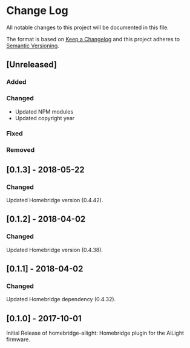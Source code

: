 # Change Log
All notable changes to this project will be documented in this file.

The format is based on [Keep a Changelog](http://keepachangelog.com/) and this project adheres to [Semantic Versioning](http://semver.org).

## [Unreleased]

### Added

### Changed
- Updated NPM modules
- Updated copyright year

### Fixed

### Removed


## [0.1.3] - 2018-05-22

### Changed
Updated Homebridge version (0.4.42).

## [0.1.2] - 2018-04-02

### Changed
Updated Homebridge version (0.4.38).

## [0.1.1] - 2018-04-02

### Changed
Updated Homebridge dependency (0.4.32).

## [0.1.0] - 2017-10-01
Initial Release of homebridge-ailight: Homebridge plugin for the AiLight firmware.
